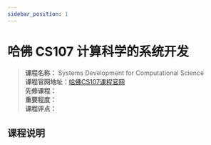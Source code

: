```yaml
---
sidebar_position: 1
---
```


# 哈佛 CS107 计算科学的系统开发



>**课程名称：** Systems Development for Computational Science   
**课程官网地址：**[哈佛CS107课程官网](https://harvard-iacs.github.io/2020-CS107/)    
**先修课程：**     
**重要程度：**      
**课程评点：**      


## 课程说明



<Comment></Comment>

